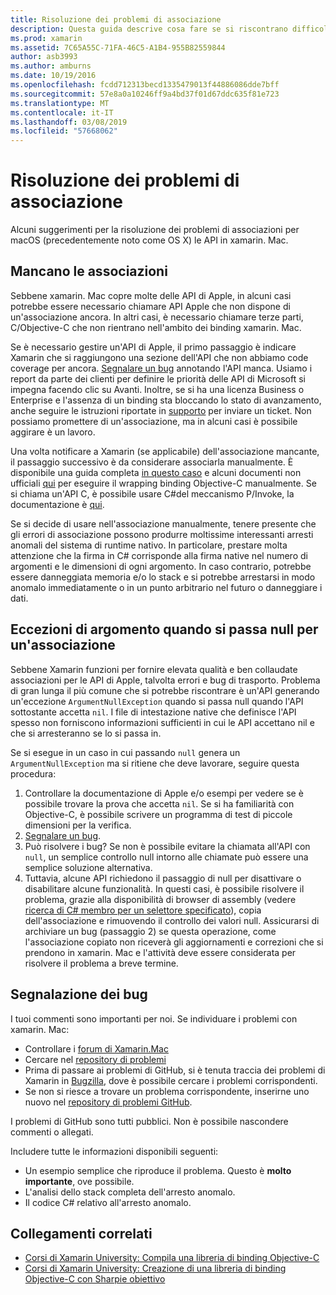 ```yaml
---
title: Risoluzione dei problemi di associazione
description: Questa guida descrive cosa fare se si riscontrano difficoltà nell'associazione di una libreria Objective-C. In particolare, vengono illustrate le associazioni mancante, eccezioni di argomento quando si passa null per un'associazione e la segnalazione dei bug.
ms.prod: xamarin
ms.assetid: 7C65A55C-71FA-46C5-A1B4-955B82559844
author: asb3993
ms.author: amburns
ms.date: 10/19/2016
ms.openlocfilehash: fcdd712313becd1335479013f44886086dde7bff
ms.sourcegitcommit: 57e8a0a10246ff9a4bd37f01d67ddc635f81e723
ms.translationtype: MT
ms.contentlocale: it-IT
ms.lasthandoff: 03/08/2019
ms.locfileid: "57668062"
---
```

# <a name="binding-troubleshooting"></a>Risoluzione dei problemi di associazione

Alcuni suggerimenti per la risoluzione dei problemi di associazioni per macOS (precedentemente noto come OS X) le API in xamarin. Mac.

## <a name="missing-bindings"></a>Mancano le associazioni

Sebbene xamarin. Mac copre molte delle API di Apple, in alcuni casi potrebbe essere necessario chiamare API Apple che non dispone di un'associazione ancora. In altri casi, è necessario chiamare terze parti, C/Objective-C che non rientrano nell'ambito dei binding xamarin. Mac.

Se è necessario gestire un'API di Apple, il primo passaggio è indicare Xamarin che si raggiungono una sezione dell'API che non abbiamo code coverage per ancora. [Segnalare un bug](#reporting-bugs) annotando l'API manca. Usiamo i report da parte dei clienti per definire le priorità delle API di Microsoft si impegna facendo clic su Avanti. Inoltre, se si ha una licenza Business o Enterprise e l'assenza di un binding sta bloccando lo stato di avanzamento, anche seguire le istruzioni riportate in [supporto](http://xamarin.com/support) per inviare un ticket. Non possiamo promettere di un'associazione, ma in alcuni casi è possibile aggirare è un lavoro.

Una volta notificare a Xamarin (se applicabile) dell'associazione mancante, il passaggio successivo è da considerare associarla manualmente. È disponibile una guida completa [in questo caso](~/cross-platform/macios/binding/overview.md) e alcuni documenti non ufficiali [qui](http://brendanzagaeski.appspot.com/xamarin/0002.html) per eseguire il wrapping binding Objective-C manualmente. Se si chiama un'API C, è possibile usare C#del meccanismo P/Invoke, la documentazione è [qui](https://www.mono-project.com/docs/advanced/pinvoke/).

Se si decide di usare nell'associazione manualmente, tenere presente che gli errori di associazione possono produrre moltissime interessanti arresti anomali del sistema di runtime nativo. In particolare, prestare molta attenzione che la firma in C# corrisponde alla firma native nel numero di argomenti e le dimensioni di ogni argomento. In caso contrario, potrebbe essere danneggiata memoria e/o lo stack e si potrebbe arrestarsi in modo anomalo immediatamente o in un punto arbitrario nel futuro o danneggiare i dati.

## <a name="argument-exceptions-when-passing-null-to-a-binding"></a>Eccezioni di argomento quando si passa null per un'associazione

Sebbene Xamarin funzioni per fornire elevata qualità e ben collaudate associazioni per le API di Apple, talvolta errori e bug di trasporto. Problema di gran lunga il più comune che si potrebbe riscontrare è un'API generando un'eccezione `ArgumentNullException` quando si passa null quando l'API sottostante accetta `nil`. I file di intestazione native che definisce l'API spesso non forniscono informazioni sufficienti in cui le API accettano nil e che si arresteranno se lo si passa in.

Se si esegue in un caso in cui passando `null` genera un `ArgumentNullException` ma si ritiene che deve lavorare, seguire questa procedura:

1. Controllare la documentazione di Apple e/o esempi per vedere se è possibile trovare la prova che accetta `nil`. Se si ha familiarità con Objective-C, è possibile scrivere un programma di test di piccole dimensioni per la verifica.
2. [Segnalare un bug](#reporting-bugs).
3. Può risolvere i bug? Se non è possibile evitare la chiamata all'API con `null`, un semplice controllo null intorno alle chiamate può essere una semplice soluzione alternativa.
4. Tuttavia, alcune API richiedono il passaggio di null per disattivare o disabilitare alcune funzionalità. In questi casi, è possibile risolvere il problema, grazie alla disponibilità di browser di assembly (vedere [ricerca di C# membro per un selettore specificato](~/mac/app-fundamentals/mac-apis.md#finding_selector)), copia dell'associazione e rimuovendo il controllo dei valori null. Assicurarsi di archiviare un bug (passaggio 2) se questa operazione, come l'associazione copiato non riceverà gli aggiornamenti e correzioni che si prendono in xamarin. Mac e l'attività deve essere considerata per risolvere il problema a breve termine.

<a name="reporting-bugs"/>

## <a name="reporting-bugs"></a>Segnalazione dei bug

I tuoi commenti sono importanti per noi. Se individuare i problemi con xamarin. Mac:

- Controllare i [forum di Xamarin.Mac](https://forums.xamarin.com/categories/mac)
- Cercare nel [repository di problemi](https://github.com/xamarin/xamarin-macios/issues) 
- Prima di passare ai problemi di GitHub, si è tenuta traccia dei problemi di Xamarin in [Bugzilla](https://bugzilla.xamarin.com/describecomponents.cgi), dove è possibile cercare i problemi corrispondenti.
- Se non si riesce a trovare un problema corrispondente, inserirne uno nuovo nel [repository di problemi GitHub](https://github.com/xamarin/xamarin-macios/issues/new).

I problemi di GitHub sono tutti pubblici. Non è possibile nascondere commenti o allegati. 

Includere tutte le informazioni disponibili seguenti:

- Un esempio semplice che riproduce il problema. Questo è **molto importante**, ove possibile. 
- L'analisi dello stack completa dell'arresto anomalo.
- Il codice C# relativo all'arresto anomalo. 

## <a name="related-links"></a>Collegamenti correlati

- [Corsi di Xamarin University: Compila una libreria di binding Objective-C](https://university.xamarin.com/classes/track/all#building-an-objective-c-bindings-library)
- [Corsi di Xamarin University: Creazione di una libreria di binding Objective-C con Sharpie obiettivo](https://university.xamarin.com/classes/track/all#build-an-objective-c-bindings-library-with-objective-sharpie)
